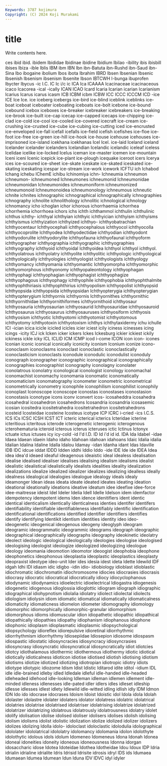 ```yaml
---
Keywords: 3787 kojimura
Copyright: (C) 2024 Koji Murakami
---
```


# title

Write contents here.



ces
ibid ibid. ibidem Ibididae Ibidinae ibidine Ibidium Ibilao -ibility ibis
ibisbill ibises Ibiza -ible Iblis IBM ibm IBN Ibn ibn-Batuta
ibn-Rushd ibn-Saud ibn-Sina Ibo ibogaine ibolium Ibos ibota Ibrahim IBRD
Ibsen Ibsenian Ibsenic Ibsenish Ibsenism ibsenism Ibsenite Ibson IBTCWH I-bunga
ibuprofen Ibycter Ibycus -ic I.C. IC Ic i/c ic ICA
Ica ICAAAA Icacinaceae icacinaceous icaco Icacorea -ical -ically ICAN ICAO
Icard Icaria Icarian icarian Icarianism Icarius Icarus icarus icasm ICB
ICBM icbm ICBW ICC ICCC ICCCM ICD -ice ICE Ice
Ice. ice iceberg icebergs ice-bird ice-blind iceblink iceblinks ice-boat iceboat
iceboater iceboating iceboats ice-bolt icebone ice-bound icebound icebox iceboxes ice-breaker
icebreaker icebreakers ice-breaking ice-brook ice-built ice-cap icecap ice-capped icecaps ice-chipping
ice-clad ice-cold ice-cool ice-cooled ice-covered icecraft ice-cream ice-crushing ice-crusted ice-cube
ice-cubing ice-cutting iced ice-encrusted ice-enveloped ice-fall icefall icefalls ice-field icefish
icefishes ice-floe ice-foot ice-free ice-green ice-hill ice-hook ice-house icehouse icehouses
ice-imprisoned ice-island icekhana icekhanas Icel Icel. ice-laid Iceland iceland Icelander
icelander icelanders Icelandian Icelandic icelandic iceleaf iceless Icelidae icelike ice-locked
Icelus iceman ice-master icemen ice-mountain Iceni iceni Icenic icepick ice-plant
ice-plough icequake iceroot icers Icerya ices ice-scoured ice-sheet ice-skate iceskate
ice-skated iceskated ice-skating iceskating icespar ice-stream ice-work icework ICFTU ich
Ichabod Ichang ichebu IChemE ichibu Ichinomiya ichn- Ichneumia ichneumon ichneumon-
ichneumoned Ichneumones ichneumonid Ichneumonidae ichneumonidan Ichneumonides ichneumoniform ichneumonized ichneumonoid Ichneumonoidea
ichneumonology ichneumous ichneutic ichnite ichnites ichnographic ichnographical ichnographically ichnographies ichnography
ichnolite ichnolithology ichnolitic ichnological ichnology ichnomancy icho ichoglan ichor ichorous
ichorrhaemia ichorrhea ichorrhemia ichorrhoea ichors ichs ichth ichthammol ichthulin ichthulinic
ichthus ichthy- ichthyal ichthyian ichthyic ichthyician ichthyism ichthyisms ichthyismus ichthyization
ichthyized ichthyo- ichthyobatrachian Ichthyocentaur Ichthyocephali ichthyocephalous ichthyocol ichthyocolla ichthyocoprolite Ichthyodea
Ichthyodectidae ichthyodian ichthyodont ichthyodorulite ichthyodorylite ichthyofauna ichthyofaunal ichthyoform ichthyographer ichthyographia
ichthyographic ichthyographies ichthyography ichthyoid ichthyoidal Ichthyoidea Ichthyol ichthyol ichthyol. ichthyolatrous
ichthyolatry ichthyolite ichthyolitic ichthyologic ichthyological ichthyologically ichthyologies ichthyologist ichthyologists ichthyology
ichthyomancy ichthyomania ichthyomantic Ichthyomorpha ichthyomorphic ichthyomorphous ichthyonomy ichthyopaleontology ichthyophagan ichthyophagi
ichthyophagian ichthyophagist ichthyophagize ichthyophagous ichthyophagy ichthyophile ichthyophobia ichthyophthalmite ichthyophthiriasis ichthyophthirius
ichthyopolism ichthyopolist ichthyopsid Ichthyopsida ichthyopsida ichthyopsidan Ichthyopterygia ichthyopterygian ichthyopterygium Ichthyornis
ichthyornis Ichthyornithes ichthyornithic Ichthyornithidae Ichthyornithiformes ichthyornithoid ichthyosaur Ichthyosauria ichthyosaurian ichthyosaurid
Ichthyosauridae ichthyosauroid Ichthyosaurus ichthyosaurus ichthyosauruses ichthyosiform ichthyosis ichthyosism ichthyotic Ichthyotomi
ichthyotomist ichthyotomous ichthyotomy ichthyotoxin ichthyotoxism ichthys ichthytaxidermy ichu ichulle ICI
-ician icica icicle icicled icicles icier iciest icily iciness icinesses
icing icings -icity ICJ ick Icken icker ickers Ickes Ickesburg
ickier ickiest ickily ickiness ickle icky ICL ICLID ICM ICMP
icod i-come ICON icon icon- icones Iconian iconic iconical iconically
iconicity iconism Iconium iconize icono- iconoclasm iconoclasms iconoclast iconoclastic iconoclastically
iconoclasticism iconoclasts iconodule iconodulic iconodulist iconoduly iconograph iconographer iconographic iconographical
iconographically iconographies iconographist iconography iconolagny iconolater iconolatrous iconolatry iconological iconologist
iconology iconomachal iconomachist iconomachy iconomania iconomatic iconomatically iconomaticism iconomatography iconometer
iconometric iconometrical iconometrically iconometry iconophile iconophilism iconophilist iconophily iconoplast Iconoscope
iconoscope iconostas iconostases iconostasion iconostasis iconotype icons iconv iconvert icos-
icosaheddra icosahedra icosahedral icosahedron icosahedrons Icosandria icosandria icosasemic icosian icositedra
icositetrahedra icositetrahedron icositetrahedrons icosteid Icosteidae icosteine Icosteus icotype ICP ICRC
i-cried -ics I.C.S. ICS ICs ICSC ICSH ICST ICT icteric
icterical icterics Icteridae icterine icteritious icteritous icterode icterogenetic icterogenic icterogenous
icterohematuria icteroid icterous icterus icteruses ictic Ictinus Ictonyx ictuate ictus
ictuses icy icy-cold -id I'd I.D. ID Id i'd id
id. IDA Ida Idabel -idae Idaea Idaean idaein Idaho idaho
Idahoan idahoan idahoans Idaic Idalia idalia Idalian Idalina Idaline Idalla
Idalou Idamay -idan Idanha idant Idas Idaville IDB IDC idcue
iddat IDDD Idden iddhi Iddio Iddo -ide IDE Ide ide
IDEA Idea idea idea'd ideaed ideaful ideagenous ideaistic ideal idealess
idealisation idealise idealised idealiser idealises idealising idealism idealisms idealist idealistic
idealistical idealistically idealists idealities ideality idealization idealizations idealize idealized idealizer
idealizes idealizing idealless ideally idealness idealogical idealogies idealogue idealogy ideals
idealy ideamonger Idean ideas ideata ideate ideated ideates ideating ideation
ideational ideationally ideations ideative ideatum idee ideefixe idee-force idee-maitresse ideist
Idel Ideler Idelia Idell Idelle Idelson idem idemfactor idempotency idempotent
idems Iden idence idenitifiers ident identic identical identicalism identically identicalness
identies identifer identifers identifiability identifiable identifiableness identifiably identific identification identificational
identifications identified identifier identifiers identifies identify identifying Identikit identism identities
identity ideo ideo- ideogenetic ideogenical ideogenous ideogeny ideoglyph ideogram ideogramic
ideogrammatic ideogrammic ideograms ideograph ideographic ideographical ideographically ideographs ideography ideokinetic
ideolatry ideolect ideologic ideological ideologically ideologies ideologise ideologised ideologising ideologist
ideologize ideologized ideologizing ideologue ideology ideomania ideomotion ideomotor ideoogist ideophobia
ideophone ideophonetics ideophonous ideoplastia ideoplastic ideoplastics ideoplasty ideopraxist ideotype ideo-unit
Ider ides idesia idest ideta Idette Idewild IDF idgah Idhi
IDI idiasm idic idigbo -idin idio- idiobiology idioblast idioblastic idiochromatic
idiochromatin idiochromosome idiocies idiocrasies idiocrasis idiocrasy idiocratic idiocratical idiocratically idiocy
idiocyclophanous idiodynamic idiodynamics idioelectric idioelectrical Idiogastra idiogenesis idiogenetic idiogenous idioglossia
idioglottic idiogram idiograph idiographic idiographical idiohypnotism idiolalia idiolatry idiolect idiolectal
idiolects idiologism idiolysin idiom idiomatic idiomatical idiomatically idiomaticalness idiomaticity idiomaticness
idiomelon idiometer idiomography idiomology idiomorphic idiomorphically idiomorphic-granular idiomorphism idiomorphous idioms
idiomuscular idion idiopathetic idiopathic idiopathical idiopathically idiopathies idiopathy idiophanism idiophanous
idiophone idiophonic idioplasm idioplasmatic idioplasmic idiopsychological idiopsychology idioreflex idiorepulsive idioretinal
idiorrhythmic idiorrhythmism idiorrhythmy Idiosepiidae Idiosepion idiosome idiospasm idiospastic idiostatic idiosyncracies
idiosyncracy idiosyncrasies idiosyncrasy idiosyncratic idiosyncratical idiosyncratically idiot idiotcies idiotcy idiothalamous
idiothermic idiothermous idiothermy idiotic idiotical idiotically idioticalness idioticon idiotise idiotised
idiotish idiotising idiotism idiotisms idiotize idiotized idiotizing idiotropian idiotropic idiotry
idiots idiotype idiotypic idiozome Idism Idist Idistic Iditarod idite iditol
-idium IDL idle idle-brained idleby idled Idledale idleful idle-handed idle-headed
idleheaded idlehood idle-looking Idleman idleman idlemen idlement idle-minded idleness idlenesses
idle-pated idler idlers idles idleset idleship idlesse idlesses idlest idlety
Idlewild idle-witted idling idlish idly IDM Idmon IDN Ido ido
idocrase idocrases Idoism Idoist Idoistic idol Idola idola Idolah idolaster
idolastre idolater idolaters idolator idolatress idolatric idolatrical idolatries idolatrise idolatrised
idolatriser idolatrising idolatrize idolatrized idolatrizer idolatrizing idolatrous idolatrously idolatrousness idolatry
idolet idolify idolisation idolise idolised idoliser idolisers idolises idolish idolising
idolism idolisms idolist idolistic idolization idolize idolized idolizer idolizers idolizes
idolizing Idolla idolo- idoloclast idoloclastic idolodulia idolographical idololater idololatrical idololatry
idolomancy idolomania idolon idolothyte idolothytic idolous idols idolum Idomeneo Idomeneus
Idona Idonah Idonea idoneal idoneities idoneity idoneous idoneousness Idonna idorgan
idosaccharic idose Idotea Idoteidae Idothea Idotheidae Idou Idoux IDP Idria
idrialin idrialine idrialite Idris Idrisid Idrisite idrosis idryl IDS ids
Idumaea Idumaean Idumea Idumean Idun Iduna IDV IDVC idyl idyler

